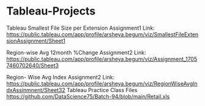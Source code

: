 # Tableau-Projects
Tableau Smallest File Size per Extension Assignment1 Link: https://public.tableau.com/app/profile/arsheya.begum/viz/SmallestFileExtensionAssignment/Sheet1

Region-wise Avg 12month %Change Assignment2 Link: https://public.tableau.com/app/profile/arsheya.begum/viz/Assignment_17057460702640/Sheet3

Region- Wise Avg Index Assignment2 Link: 
https://public.tableau.com/app/profile/arsheya.begum/viz/RegionWiseAvgIndxAssinmnent/Sheet32
Tableau Practice Class Files https://github.com/DataScience75/Batch-94/blob/main/Retail.xls
